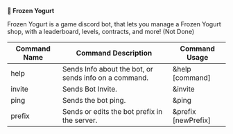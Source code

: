 **🍦 Frozen Yogurt**

Frozen Yogurt is a game discord bot, that lets you manage a Frozen Yogurt shop, with a leaderboard, levels, contracts, and more! (Not Done)

|Command Name|Command Description|Command Usage|
|--- |--- |--- |
|help|Sends Info about the bot, or sends info on a command.|&help [command]|
|invite|Sends Bot Invite.|&invite|
|ping|Sends the bot ping.|&ping|
|prefix|Sends or edits the bot prefix in the server.|&prefix [newPrefix]|
